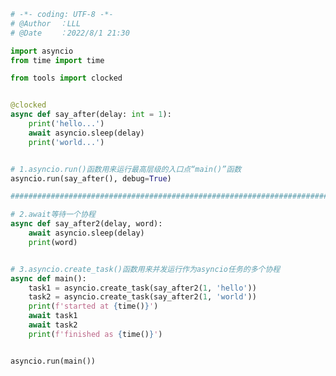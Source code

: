 
<BlogInfo id="520" title="2.执行一个协程的三种机制" author="白日梦想猿" pv=0 read_times=0 pre_cost_time="0分45秒" category="协程" tag_list="['协程']" create_time="2022.08.01 21:30:59" update_time="2022.08.13 09:52:57" />

```python
# -*- coding: UTF-8 -*-                            
# @Author  ：LLL                         
# @Date    ：2022/8/1 21:30  

import asyncio
from time import time

from tools import clocked


@clocked
async def say_after(delay: int = 1):
    print('hello...')
    await asyncio.sleep(delay)
    print('world...')


# 1.asyncio.run()函数用来运行最高层级的入口点“main()”函数
asyncio.run(say_after(), debug=True)

#######################################################################################################

# 2.await等待一个协程
async def say_after2(delay, word):
    await asyncio.sleep(delay)
    print(word)


# 3.asyncio.create_task()函数用来并发运行作为asyncio任务的多个协程
async def main():
    task1 = asyncio.create_task(say_after2(1, 'hello'))
    task2 = asyncio.create_task(say_after2(1, 'world'))
    print(f'started at {time()}')
    await task1
    await task2
    print(f'finished as {time()}')


asyncio.run(main())

```

